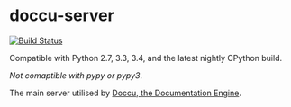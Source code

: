 # doccu-server

[![Build Status](https://travis-ci.org/shakna-israel/doccu-server.svg)](https://travis-ci.org/shakna-israel/doccu-server)

Compatible with Python 2.7, 3.3, 3.4, and the latest nightly CPython build.

*Not comaptible with pypy or pypy3*.

The main server utilised by [Doccu, the Documentation Engine](https://github.com/shakna-israel/doccu).

